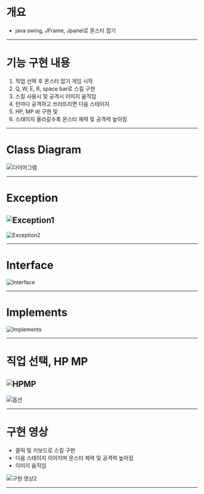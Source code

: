 # 개요
- java swing, JFrame, Jpanel로 몬스터 잡기
  
----

# 기능 구현 내용
1. 직업 선택 후 몬스터 잡기 게임 시작
2. Q, W, E, R, space bar로 스킬 구현
3. 스킬 사용시 및 공격시 이미지 움직임
4. 턴마다 공격하고 쓰러뜨리면 다음 스테이지
5. HP, MP 바 구현 및
6. 스테이지 올라갈수록 몬스터 체력 및 공격력 높아짐

----

# Class Diagram
![다이어그램](https://github.com/user-attachments/assets/163a6869-9369-42a0-8e7e-877d677bb654)

----

# Exception
![Exception1](https://github.com/user-attachments/assets/5084fe01-1e14-4606-a14f-a9b12f2df29f)
-
![Exception2](https://github.com/user-attachments/assets/5d1c4169-e434-4b7d-b2b4-00551eebdc57)

----

# Interface
![Interface](https://github.com/user-attachments/assets/978ca972-f0fd-4c79-9a50-82f28a15b7ef)

----

# Implements
![Implements](https://github.com/user-attachments/assets/cde423cd-8fe0-456c-b24a-82cb74d3ba48)

----

# 직업 선택, HP MP
![HPMP](https://github.com/user-attachments/assets/76e0f6fc-198c-4adf-9328-68dfc402a578)
-
![옵션](https://github.com/user-attachments/assets/eb15980f-3574-4e7b-9f70-376c6acf428d)

----

# 구현 영상
- 클릭 및 키보드로 스킬 구현
- 다음 스테이지 이어지며 몬스터 체력 및 공격력 높아짐
- 이미지 움직임
  
![구현 영상2](https://github.com/user-attachments/assets/65353b9a-6563-4771-9e9d-bbe1559e55ab)

----
